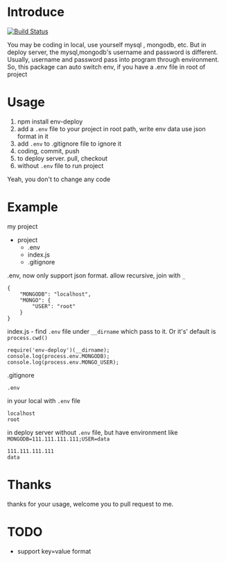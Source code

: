 # Introduce

[![Build Status](https://travis-ci.org/XGHeaven/node-env-deploy.svg)](https://travis-ci.org/XGHeaven/node-env-deploy)

You may be coding in local, use yourself mysql , mongodb, etc. But in deploy server, the mysql,mongodb's username and password is different. Usually, username and password pass into program through environment.
So, this package can auto switch env, if you have a .env file in root of project

# Usage
1.
    npm install env-deploy
2. add a `.env` file to your project in root path, write env data use json format in it
3. add `.env` to .gitignore file to ignore it
4. coding, commit, push
5. to deploy server. pull, checkout
6. without `.env` file to run project

Yeah, you don't to change any code

# Example
my project
* project
    * .env
    * index.js
    * .gitignore

.env, now only support json format. allow recursive, join with `_`

    {
        "MONGODB": "localhost",
        "MONGO": {
            "USER": "root"
        }
    }

index.js - find `.env` file under `__dirname` which pass to it. Or it's' default is `process.cwd()`

    require('env-deploy')(__dirname);
    console.log(process.env.MONGODB);
    console.log(process.env.MONGO_USER);

.gitignore

    .env

in your local with `.env` file

    localhost
    root

in deploy server without `.env` file, but have environment like `MONGODB=111.111.111.111;USER=data`

    111.111.111.111
    data

# Thanks
thanks for your usage, welcome you to pull request to me.

# TODO
* support key=value format